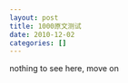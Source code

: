 ```yaml
---
layout: post
title: 1000原文测试
date: 2010-12-02
categories: []  
---
```


nothing to see here, move on

